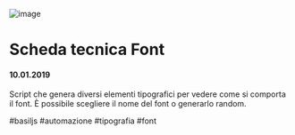 ![image](https://github.com/KeremTurkyilmaz/TypeMismatchSketches/blob/master/Scheda%20Tecnica%20Font/image/SchedaTecnicaFont.jpg)

# Scheda tecnica Font

#### 10.01.2019

Script che genera diversi elementi tipografici per vedere come si comporta il font. È possibile scegliere il nome del font o generarlo random.

\#basiljs \#automazione \#tipografia \#font
